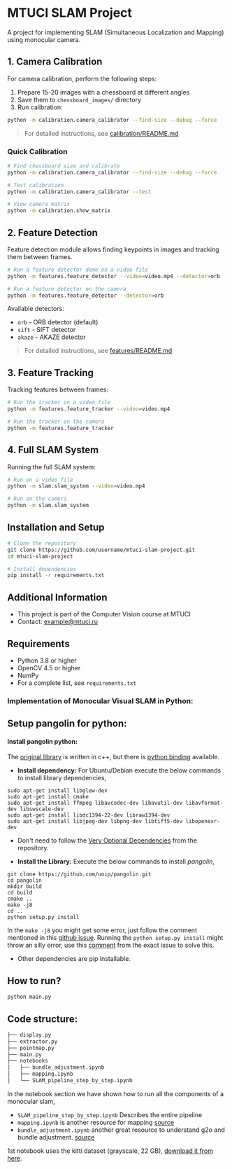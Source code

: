 # MTUCI SLAM Project

A project for implementing SLAM (Simultaneous Localization and Mapping) using monocular camera.

## 1. Camera Calibration

For camera calibration, perform the following steps:

1. Prepare 15-20 images with a chessboard at different angles
2. Save them to `chessboard_images/` directory
3. Run calibration:

```bash
python -m calibration.camera_calibrator --find-size --debug --force
```

> For detailed instructions, see [calibration/README.md](calibration/README.md)

### Quick Calibration

```bash
# Find chessboard size and calibrate
python -m calibration.camera_calibrator --find-size --debug --force

# Test calibration
python -m calibration.camera_calibrator --test

# View camera matrix
python -m calibration.show_matrix
```

## 2. Feature Detection

Feature detection module allows finding keypoints in images and tracking them between frames.

```bash
# Run a feature detector demo on a video file
python -m features.feature_detector --video=video.mp4 --detector=orb

# Run a feature detector on the camera
python -m features.feature_detector --detector=orb
```

Available detectors:
- `orb` - ORB detector (default)
- `sift` - SIFT detector
- `akaze` - AKAZE detector

> For detailed instructions, see [features/README.md](features/README.md)

## 3. Feature Tracking

Tracking features between frames:

```bash
# Run the tracker on a video file
python -m features.feature_tracker --video=video.mp4

# Run the tracker on the camera
python -m features.feature_tracker
```

## 4. Full SLAM System

Running the full SLAM system:

```bash
# Run on a video file
python -m slam.slam_system --video=video.mp4

# Run on the camera
python -m slam.slam_system
```

## Installation and Setup

```bash
# Clone the repository
git clone https://github.com/username/mtuci-slam-project.git
cd mtuci-slam-project

# Install dependencies
pip install -r requirements.txt
```

## Additional Information

- This project is part of the Computer Vision course at MTUCI
- Contact: example@mtuci.ru

## Requirements

- Python 3.8 or higher
- OpenCV 4.5 or higher
- NumPy
- For a complete list, see `requirements.txt`

### Implementation of Monocular Visual SLAM in Python:


## Setup pangolin for python:

#### Install pangolin python:
The [original library](https://github.com/stevenlovegrove/Pangolin) is written in c++, but there is [python binding](https://github.com/uoip/pangolin) available.

- **Install dependency:** For Ubuntu/Debian execute the below commands to install library dependencies,

```
sudo apt-get install libglew-dev
sudo apt-get install cmake
sudo apt-get install ffmpeg libavcodec-dev libavutil-dev libavformat-dev libswscale-dev
sudo apt-get install libdc1394-22-dev libraw1394-dev
sudo apt-get install libjpeg-dev libpng-dev libtiff5-dev libopenexr-dev
```

- Don't need to follow the [Very Optional Dependencies](https://github.com/uoip/pangolin?tab=readme-ov-file#very-optional-dependencies) from the repository.

- **Install the Library:** Execute the below commands to install *pangolin*,
```
git clone https://github.com/uoip/pangolin.git
cd pangolin
mkdir build
cd build
cmake ..
make -j8
cd ..
python setup.py install
```

In the `make -j8` you might get some error, just follow the comment mentioned in this [github issue](https://github.com/uoip/pangolin/issues/33#issuecomment-717655495). Running the `python setup.py install` might throw an silly error, use this [comment](https://github.com/uoip/pangolin/issues/20#issuecomment-498211997) from the exact issue to solve this.

- Other dependencies are pip installable.


## How to run?

```bash
python main.py
```

## Code structure:
```bash
├── display.py
├── extractor.py
├── pointmap.py
├── main.py
├── notebooks
│   ├── bundle_adjustment.ipynb
│   ├── mapping.ipynb
│   └── SLAM_pipeline_step_by_step.ipynb

```

In the notebook section we have shown how to run all the components of a monocular slam,
- `SLAM_pipeline_step_by_step.ipynb` Describes the entire pipeline
- `mapping.ipynb` is another resource for mapping [source](https://github.com/SiddhantNadkarni/Parallel_SFM)
-  `bundle_adjustment.ipynb` another great resource to understand g2o and bundle adjustment. [source](https://github.com/maxcrous/multiview_notebooks)

1st notebook uses the kitti dataset (grayscale, 22 GB), [download it from here](https://www.cvlibs.net/datasets/kitti/eval_odometry.php).
